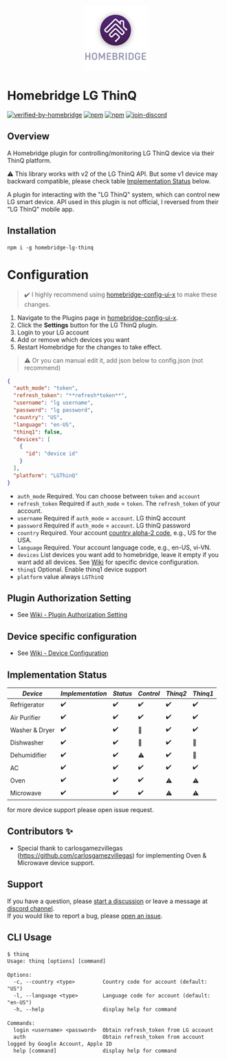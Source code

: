 
<p align="center">
<img src="https://github.com/homebridge/branding/raw/master/logos/homebridge-wordmark-logo-vertical.png" width="150">
</p>


# Homebridge LG ThinQ

[![verified-by-homebridge](https://badgen.net/badge/homebridge/verified/purple)](https://github.com/homebridge/homebridge/wiki/Verified-Plugins)
[![npm](https://img.shields.io/npm/v/homebridge-lg-thinq/latest?label=latest)](https://www.npmjs.com/package/homebridge-lg-thinq)
[![npm](https://img.shields.io/npm/dt/homebridge-lg-thinq)](https://www.npmjs.com/package/homebridge-lg-thinq)
[![join-discord](https://badgen.net/badge/icon/discord?icon=discord&label=homebridge-lg-thinq)](https://discord.gg/wEfQpCDtS7)

## Overview

A Homebridge plugin for controlling/monitoring LG ThinQ device via their ThinQ platform.

⚠️ This library works with v2 of the LG ThinQ API. But some v1 device may backward compatible, please check table [Implementation Status](#implementation-status) below.

A plugin for interacting with the "LG ThinQ" system, which can control new LG smart device. API used in this plugin is not official, I reversed from their "LG ThinQ" mobile app.

## Installation

```
npm i -g homebridge-lg-thinq
```

# Configuration

> ✔️ I highly recommend using [homebridge-config-ui-x](https://github.com/oznu/homebridge-config-ui-x#readme) to make these changes.

1. Navigate to the Plugins page in [homebridge-config-ui-x](https://github.com/oznu/homebridge-config-ui-x).
2. Click the **Settings** button for the LG ThinQ plugin.
3. Login to your LG account
4. Add or remove which devices you want
5. Restart Homebridge for the changes to take effect.

> ⚠️ Or you can manual edit it, add json below to config.json (not recommend)
```json
{
  "auth_mode": "token",
  "refresh_token": "**refresh*token**",
  "username": "lg username",
  "password": "lg password",
  "country": "US",
  "language": "en-US",
  "thinq1": false,
  "devices": [
	{
	  "id": "device id"
	}
  ],
  "platform": "LGThinQ"
}

```
- `auth_mode` Required. You can choose between `token` and `account`
- `refresh_token` Required if `auth_mode` = `token`. The `refresh_token` of your account.
- `username` Required if `auth_mode` = `account`. LG thinQ account
- `password` Required if `auth_mode` = `account`. LG thinQ password
- `country` Required. Your account [country alpha-2 code](https://www.countrycode.org/), e.g., US for the USA.
- `language` Required. Your account language code, e.g., en-US, vi-VN.
- `devices` List devices you want add to homebridge, leave it empty if you want add all devices. See [Wiki](https://github.com/nVuln/homebridge-lg-thinq/wiki/Wiki) for specific device configuration.
- `thinq1` Optional. Enable thinq1 device support
- `platform` value always `LGThinQ`

## Plugin Authorization Setting

* See [Wiki - Plugin Authorization Setting](https://github.com/nVuln/homebridge-lg-thinq/wiki/Plugin-Authorization-Setting)

## Device specific configuration

* See [Wiki - Device Configuration](https://github.com/nVuln/homebridge-lg-thinq/wiki/Device-Configuration)

## Implementation Status

| *Device*       | *Implementation* | *Status* | *Control* | *Thinq2* | *Thinq1* |
|----------------| --- | --- | --- | --- | --- |
| Refrigerator   | ✔️ | ✔️ | ✔️ | ✔️ | ✔️ |
| Air Purifier   | ✔️ | ✔️ | ✔️ | ✔️ | ✔️ |
| Washer & Dryer | ✔️ | ✔️ | 🚫 | ✔️ | ✔️ |
| Dishwasher     | ✔️ | ✔️ | 🚫 | ✔️ | 🚫 |
| Dehumidifier   | ✔️ | ✔️ | ⚠️ | ✔️ | 🚫 |
| AC             | ✔️ | ✔️ | ✔️ | ✔️ | ✔️ |
| Oven           | ✔️ | ✔️ | ✔️ | ⚠️ | ⚠️ |
| Microwave      | ✔️ | ✔️ | ✔️ | ⚠️ | ⚠️ |

for more device support please open issue request.

## Contributors ✨

- Special thank to carlosgamezvillegas (https://github.com/carlosgamezvillegas) for implementing Oven & Microwave device support.

## Support

If you have a question, please [start a discussion](https://github.com/nVuln/homebridge-lg-thinq/discussions/new) or leave a message at [discord channel](https://discord.gg/wEfQpCDtS7).  
If you would like to report a bug, please [open an issue](https://github.com/nVuln/homebridge-lg-thinq/issues/new/choose).

## CLI Usage

```
$ thinq
Usage: thinq [options] [command]

Options:
  -c, --country <type>         Country code for account (default: "US")
  -l, --language <type>        Language code for account (default: "en-US")
  -h, --help                   display help for command

Commands:
  login <username> <password>  Obtain refresh_token from LG account
  auth                         Obtain refresh_token from account logged by Google Account, Apple ID
  help [command]               display help for command
```

